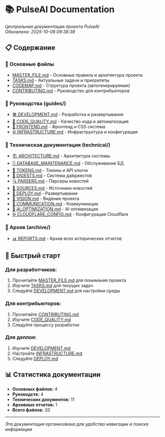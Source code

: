 # 📚 PulseAI Documentation

*Центральная документация проекта PulseAI*  
*Обновлено: 2025-10-08 09:38:39*

## 📋 Содержание

### 📖 Основные файлы
- [MASTER_FILE.md](MASTER_FILE.md) - Основные правила и архитектура проекта
- [TASKS.md](TASKS.md) - Актуальные задачи и приоритеты
- [CODEMAP.md](CODEMAP.md) - Структура проекта (автогенерируемая)
- [CONTRIBUTING.md](CONTRIBUTING.md) - Руководство для контрибьюторов

### 📁 Руководства (guides/)
- [🛠️ DEVELOPMENT.md](guides/DEVELOPMENT.md) - Разработка и развертывание
- [🔧 CODE_QUALITY.md](guides/CODE_QUALITY.md) - Качество кода и автоматизация
- [🎨 FRONTEND.md](guides/FRONTEND.md) - Фронтенд и CSS система
- [🌐 INFRASTRUCTURE.md](guides/INFRASTRUCTURE.md) - Инфраструктура и конфигурация

### 📁 Техническая документация (technical/)
- [🏗️ ARCHITECTURE.md](technical/ARCHITECTURE.md) - Архитектура системы
- [🗄️ DATABASE_MAINTENANCE.md](technical/DATABASE_MAINTENANCE.md) - Обслуживание БД
- [🔑 TOKENS.md](technical/TOKENS.md) - Токены и API ключи
- [📰 DIGESTS.md](technical/DIGESTS.md) - Система дайджестов
- [🔍 PARSERS.md](technical/PARSERS.md) - Парсеры новостей
- [📡 SOURCES.md](technical/SOURCES.md) - Источники новостей
- [🚀 DEPLOY.md](technical/DEPLOY.md) - Развертывание
- [🎯 VISION.md](technical/VISION.md) - Видение проекта
- [💬 COMMUNICATION.md](technical/COMMUNICATION.md) - Коммуникации
- [🧠 AI_OPTIMIZATION.md](technical/AI_OPTIMIZATION.md) - AI оптимизация
- [🌐 CLOUDFLARE_CONFIG.md](technical/CLOUDFLARE_CONFIG.md) - Конфигурация Cloudflare

### 📁 Архив (archive/)
- [📊 REPORTS.md](archive/REPORTS.md) - Архив всех исторических отчетов

## 🚀 Быстрый старт

### Для разработчиков:
1. Прочитайте [MASTER_FILE.md](MASTER_FILE.md) для понимания проекта
2. Изучите [TASKS.md](TASKS.md) для текущих задач
3. Следуйте [DEVELOPMENT.md](guides/DEVELOPMENT.md) для настройки среды

### Для контрибьюторов:
1. Прочитайте [CONTRIBUTING.md](CONTRIBUTING.md)
2. Изучите [CODE_QUALITY.md](guides/CODE_QUALITY.md)
3. Следуйте процессу разработки

### Для деплоя:
1. Изучите [DEVELOPMENT.md](guides/DEVELOPMENT.md)
2. Настройте [INFRASTRUCTURE.md](guides/INFRASTRUCTURE.md)
3. Следуйте [DEPLOY.md](technical/DEPLOY.md)

## 📊 Статистика документации

- **Основных файлов:** 4
- **Руководств:** 4
- **Технических документов:** 11
- **Архивных отчетов:** 1
- **Всего файлов:** 20

---

*Эта документация организована для удобства навигации и поиска информации*
